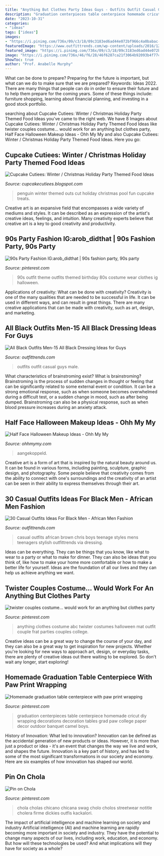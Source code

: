 ```yaml
---
title: "Anything But Clothes Party Ideas Guys - Outfits Outfit Casual Guys Male"
description: "Graduation centerpieces table centerpiece homemade cricut diy wrapping decorations decoration tables grad paw college paper decor outdoor banquet camel boys"
date: "2023-10-31"
categories:
- "ideas"
tags: ["ideas"]
images:
- "https://i.pinimg.com/736x/09/c3/18/09c3183ed6ad44e072bf966c4a0babac--s-wear-s-party.jpg"
featuredImage: "https://www.outfittrends.com/wp-content/uploads/2016/12/african-teenage-boys-casual-outfits-.jpg"
featured_image: "https://i.pinimg.com/736x/09/c3/18/09c3183ed6ad44e072bf966c4a0babac--s-wear-s-party.jpg"
image: "https://i.pinimg.com/736x/46/f6/28/46f6287ca21f3064b92093b4f77c7f01--abc-party-costumes-couple-costumes.jpg"
ShowToc: true
author: "Prof. Anabelle Murphy"
---
```



What can be done to prepare?
Preparing for the future is important, but what can we do to make sure that we are prepared? Keywords: Ideas 2022. There are many things that people can do in order to ensure their future and to help them prepare for the coming years. Some of these things include: furniture shopping, learning about financial planning, and investing in a good stock portfolio.

	

		
searching about Cupcake Cutiees: Winter / Christmas Holiday Party Themed Food Ideas you've came to the right web. We have 8 Images about Cupcake Cutiees: Winter / Christmas Holiday Party Themed Food Ideas like twister couples costume... would work for an anything but clothes party, Half Face Halloween Makeup Ideas - Ohh My My and also Cupcake Cutiees: Winter / Christmas Holiday Party Themed Food Ideas. Here you go:
		
    
## Cupcake Cutiees: Winter / Christmas Holiday Party Themed Food Ideas

<img loading=lazy src="http://2.bp.blogspot.com/-zgrWlKN8tfU/UrBxmFlXbTI/AAAAAAAAF1I/EXPxrVB8qVY/s1600/PenguinPoolPhoto.jpg" onerror="this.onerror=null;this.src='https://tse2.mm.bing.net/th?id=OIP.f7bTpz0hER09ZlT5ieSslwHaLJ&amp;pid=15.1';" alt="Cupcake Cutiees: Winter / Christmas Holiday Party Themed Food Ideas">

_Source: cupcakecutiees.blogspot.com_

>penguin winter themed outs cut holiday christmas pool fun cupcake treats. 

	

Creative art is an expansive field that encompasses a wide variety of mediums and styles. It can be described as an expression of the artist's creative ideas, feelings, and intuition. Many creativity experts believe that creative art is a key to good creativity and productivity.

    
## 90s Party Fashion IG:arob_didthat | 90s Fashion Party, 90s Party

<img loading=lazy src="https://i.pinimg.com/736x/09/c3/18/09c3183ed6ad44e072bf966c4a0babac--s-wear-s-party.jpg" onerror="this.onerror=null;this.src='https://tse3.mm.bing.net/th?id=OIP.4OoInPA_wCCTItNyeSGVpgHaJ3&amp;pid=15.1';" alt="90s Party Fashion IG:arob_didthat | 90s fashion party, 90s party">

_Source: pinterest.com_

>90s outfit theme outfits themed birthday 80s costume wear clothes ig halloween. 

	

Applications of creativity: What can be done with creativity?
Creativity is one of the many qualities that are needed to be successful in life. It can be used in different ways, and can result in great things. There are many creative applications that can be made with creativity, such as art, design, and marketing.

    
## All Black Outfits Men-15 All Black Dressing Ideas For Guys

<img loading=lazy src="https://www.outfittrends.com/wp-content/uploads/2015/07/black-male-casual-outfit-10.jpg" onerror="this.onerror=null;this.src='https://tse2.mm.bing.net/th?id=OIP.TshNbiE88cvwd0nv24-ZxAHaLH&amp;pid=15.1';" alt="All Black Outfits Men-15 All Black Dressing Ideas for Guys">

_Source: outfittrends.com_

>outfits outfit casual guys male. 

	

What characteristics of brainstroming exist?
What is brainstroming? Brainstroming is the process of sudden changes in thought or feeling that can be significantly related to some external event or condition. It can be a strong emotional response, such as when someone becomes overwhelmed during a difficult test, or a sudden change in mood, such as after being dumped. Brainstroming can also be a physical response, such as when blood pressure increases during an anxiety attack.

    
## Half Face Halloween Makeup Ideas - Ohh My My

<img loading=lazy src="http://ohhmymy.com/wp-content/uploads/2016/06/exciting-Half-Face-Halloween-Makeup.jpg" onerror="this.onerror=null;this.src='https://tse2.mm.bing.net/th?id=OIP.Cl_KorQOeWKF3fM8JNnxswHaJ4&amp;pid=15.1';" alt="Half Face Halloween Makeup Ideas - Ohh My My">

_Source: ohhmymy.com_

>aangekoppeld. 

	

Creative art is a form of art that is inspired by the natural beauty around us. It can be found in various forms, including painting, sculpture, graphic design, and photography. Some people believe that creativity comes from the ability to connect with one's surroundings and the creativity of an artist can be seen in their ability to express themselves through their art.

    
## 30 Casual Outfits Ideas For Black Men - African Men Fashion

<img loading=lazy src="https://www.outfittrends.com/wp-content/uploads/2016/12/african-teenage-boys-casual-outfits-.jpg" onerror="this.onerror=null;this.src='https://tse2.mm.bing.net/th?id=OIP.IeqhZToHRaucg7h5RFIhvQAAAA&amp;pid=15.1';" alt="30 Casual Outfits Ideas For Black Men - African Men Fashion">

_Source: outfittrends.com_

>casual outfits african brown chris boys teenage styles mens teenagers stylish outfittrends via dressing. 

	

Ideas can be everything. They can be things that you know, like what to wear to a party or what to make for dinner. They can also be ideas that you think of, like how to make your home more comfortable or how to make a better life for yourself. Ideas are the foundation of all our lives and they can help us achieve anything we want.

    
## Twister Couples Costume... Would Work For An Anything But Clothes Party

<img loading=lazy src="https://i.pinimg.com/736x/46/f6/28/46f6287ca21f3064b92093b4f77c7f01--abc-party-costumes-couple-costumes.jpg" onerror="this.onerror=null;this.src='https://tse1.mm.bing.net/th?id=OIP.kf0oUP40EtDH-QbzSJZgZQHaJ-&amp;pid=15.1';" alt="twister couples costume... would work for an anything but clothes party">

_Source: pinterest.com_

>anything clothes costume abc twister costumes halloween mat outfit couple frat parties couples college. 

	

Creative ideas can be a great way to change the course of your day, and they can also be a great way to get inspiration for new projects. Whether you're looking for new ways to approach art, design, or everyday tasks, there are plenty of creative ideas out there waiting to be explored. So don't wait any longer, start exploring!

    
## Homemade Graduation Table Centerpiece With Paw Print Wrapping

<img loading=lazy src="https://i.pinimg.com/originals/42/ac/d6/42acd6aeae7b173bdca0cb4b64fdd109.jpg" onerror="this.onerror=null;this.src='https://tse2.mm.bing.net/th?id=OIP.N2b6JjYa33PXy6PQivF-HADMEy&amp;pid=15.1';" alt="Homemade graduation table centerpiece with paw print wrapping">

_Source: pinterest.com_

>graduation centerpieces table centerpiece homemade cricut diy wrapping decorations decoration tables grad paw college paper decor outdoor banquet camel boys. 

	

History of Innovation: What led to innovation?
Innovation can be defined as the accidental generation of new products or ideas. However, it is more than just a product or idea - it's an event that changes the way we live and work, and shapes the future. Innovation is a key part of history, and has led to some of the most significant transformations in our society and economy. Here are six examples of how innovation has shaped our world.

    
## Pin On Chola

<img loading=lazy src="https://i.pinimg.com/736x/74/a7/1c/74a71caa7728d4218af9b3c8fd26e6a2.jpg" onerror="this.onerror=null;this.src='https://tse4.mm.bing.net/th?id=OIP.__yHcM4pnUddZw3luweJsQHaJB&amp;pid=15.1';" alt="Pin on Chola">

_Source: pinterest.com_

>chola cholas chicano chicana swag cholo cholos streetwear notitle cholera firme dickies outfis kackalori. 

	

The impact of artificial intelligence and machine learning on society and industry
Artificial intelligence (AI) and machine learning are rapidly becoming more important in society and industry. They have the potential to change many aspects of our lives, including work, education, and economy. But how will these technologies be used? And what implications will they have for society as a whole?

